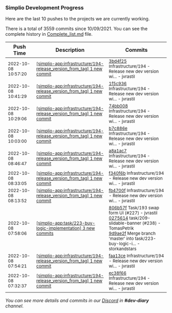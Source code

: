 
### Simplio Development Progress

Here are the last 10 pushes to the projects we are currently working.

There is a total of 3559 commits since 10/09/2021. You can see the complete history in
 [Complete_list.md](Complete_list.md) file.

| Push Time | Description | Commits |
| --- | --- | --- |
| <sub>2022-10-08 10:57:20</sub> | <sub>[[simplio-app:infrastructure/194\-release\_version\_from\_tag] 1 new commit](https://github.com/SimplioOfficial/simplio-app/commit/3bd4f251012198e164ee03c99678c0fea8b61857)</sub> | <sub>[3bd4f25](https://github.com/SimplioOfficial/simplio-app/commit/3bd4f251012198e164ee03c99678c0fea8b61857) Infrastructure/194 - Release new dev version wi... - jvrastil</sub> |
| <sub>2022-10-08 10:41:29</sub> | <sub>[[simplio-app:infrastructure/194\-release\_version\_from\_tag] 1 new commit](https://github.com/SimplioOfficial/simplio-app/commit/1f5c936e6b586625fc4711452325dbb433fe0c0f)</sub> | <sub>[1f5c936](https://github.com/SimplioOfficial/simplio-app/commit/1f5c936e6b586625fc4711452325dbb433fe0c0f) Infrastructure/194 - Release new dev version wi... - jvrastil</sub> |
| <sub>2022-10-08 10:29:06</sub> | <sub>[[simplio-app:infrastructure/194\-release\_version\_from\_tag] 1 new commit](https://github.com/SimplioOfficial/simplio-app/commit/74bb008dd9f6d68a3ed1ffe87c58a695b937cc44)</sub> | <sub>[74bb008](https://github.com/SimplioOfficial/simplio-app/commit/74bb008dd9f6d68a3ed1ffe87c58a695b937cc44) Infrastructure/194 - Release new dev version wi... - jvrastil</sub> |
| <sub>2022-10-08 10:03:00</sub> | <sub>[[simplio-app:infrastructure/194\-release\_version\_from\_tag] 1 new commit](https://github.com/SimplioOfficial/simplio-app/commit/b7c886ee8833f03d87fae09fa2cf6aaaf23aa817)</sub> | <sub>[b7c886e](https://github.com/SimplioOfficial/simplio-app/commit/b7c886ee8833f03d87fae09fa2cf6aaaf23aa817) Infrastructure/194 - Release new dev version wi... - jvrastil</sub> |
| <sub>2022-10-08 08:46:47</sub> | <sub>[[simplio-app:infrastructure/194\-release\_version\_from\_tag] 1 new commit](https://github.com/SimplioOfficial/simplio-app/commit/a8a1ac722662d7eb9ed7c27694b2dbb6283684a2)</sub> | <sub>[a8a1ac7](https://github.com/SimplioOfficial/simplio-app/commit/a8a1ac722662d7eb9ed7c27694b2dbb6283684a2) Infrastructure/194 - Release new dev version wi... - jvrastil</sub> |
| <sub>2022-10-08 08:33:05</sub> | <sub>[[simplio-app:infrastructure/194\-release\_version\_from\_tag] 1 new commit](https://github.com/SimplioOfficial/simplio-app/commit/f340f6b60926b03d95bca3c57ec6881733fe4049)</sub> | <sub>[f340f6b](https://github.com/SimplioOfficial/simplio-app/commit/f340f6b60926b03d95bca3c57ec6881733fe4049) Infrastructure/194 - Release new dev version wi... - jvrastil</sub> |
| <sub>2022-10-08 08:13:52</sub> | <sub>[[simplio-app:infrastructure/194\-release\_version\_from\_tag] 1 new commit](https://github.com/SimplioOfficial/simplio-app/commit/fb4700f170cf9efb6b6d6680b58209fa9b43d69e)</sub> | <sub>[fb4700f](https://github.com/SimplioOfficial/simplio-app/commit/fb4700f170cf9efb6b6d6680b58209fa9b43d69e) Infrastructure/194 - Release new dev version wi... - jvrastil</sub> |
| <sub>2022-10-08 07:58:06</sub> | <sub>[[simplio-app:task/223\-buy\-logic\-implementation] 3 new commits](https://github.com/SimplioOfficial/simplio-app/compare/95ba293cbf34...9d9ae2f88844)</sub> | <sub>[806b57f](https://github.com/SimplioOfficial/simplio-app/commit/806b57f76e2d9a92692fd3b45d13eaeef066b939) Task/193 swap form UI (#227) - jvrastil<br>[0275614](https://github.com/SimplioOfficial/simplio-app/commit/0275614f5f3dc20d13ea1467255eaba2fc0072e7) task/209-slidable-banner (#238) - TomasPetrik<br>[9d9ae2f](https://github.com/SimplioOfficial/simplio-app/commit/9d9ae2f8884463ef90e8d242b5a4237e6506f007) Merge branch 'master' into task/223-buy-logic-i... - storkandstars</sub> |
| <sub>2022-10-08 07:54:21</sub> | <sub>[[simplio-app:infrastructure/194\-release\_version\_from\_tag] 1 new commit](https://github.com/SimplioOfficial/simplio-app/commit/faa13ce7a221edbba2203626f56adc416174fd5b)</sub> | <sub>[faa13ce](https://github.com/SimplioOfficial/simplio-app/commit/faa13ce7a221edbba2203626f56adc416174fd5b) Infrastructure/194 - Release new dev version wi... - jvrastil</sub> |
| <sub>2022-10-08 07:32:37</sub> | <sub>[[simplio-app:infrastructure/194\-release\_version\_from\_tag] 1 new commit](https://github.com/SimplioOfficial/simplio-app/commit/ec38f6668a1cbf07e4ea9856be769ce5634c2dea)</sub> | <sub>[ec38f66](https://github.com/SimplioOfficial/simplio-app/commit/ec38f6668a1cbf07e4ea9856be769ce5634c2dea) Infrastructure/194 - Release new dev version wi... - jvrastil</sub> |

_You can see more details and commits in our [Discord](https://discord.gg/aKhjuwZmdP) in **#dev-diary** channel._

